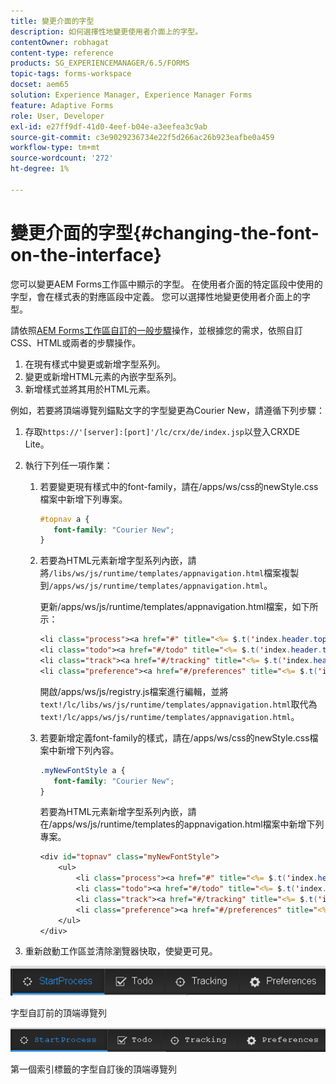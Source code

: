 ```yaml
---
title: 變更介面的字型
description: 如何選擇性地變更使用者介面上的字型。
contentOwner: robhagat
content-type: reference
products: SG_EXPERIENCEMANAGER/6.5/FORMS
topic-tags: forms-workspace
docset: aem65
solution: Experience Manager, Experience Manager Forms
feature: Adaptive Forms
role: User, Developer
exl-id: e27ff9df-41d0-4eef-b04e-a3eefea3c9ab
source-git-commit: c3e9029236734e22f5d266ac26b923eafbe0a459
workflow-type: tm+mt
source-wordcount: '272'
ht-degree: 1%

---
```


# 變更介面的字型{#changing-the-font-on-the-interface}

您可以變更AEM Forms工作區中顯示的字型。 在使用者介面的特定區段中使用的字型，會在樣式表的對應區段中定義。 您可以選擇性地變更使用者介面上的字型。

請依照[AEM Forms工作區自訂的一般步驟](../../forms/using/generic-steps-html-workspace-customization.md)操作，並根據您的需求，依照自訂CSS、HTML或兩者的步驟操作。

1. 在現有樣式中變更或新增字型系列。
1. 變更或新增HTML元素的內嵌字型系列。
1. 新增樣式並將其用於HTML元素。

例如，若要將頂端導覽列錨點文字的字型變更為Courier New，請遵循下列步驟：

1. 存取`https://'[server]:[port]'/lc/crx/de/index.jsp`以登入CRXDE Lite。
1. 執行下列任一項作業：

   1. 若要變更現有樣式中的font-family，請在/apps/ws/css的newStyle.css檔案中新增下列專案。

      ```css
      #topnav a {
         font-family: "Courier New";
      }
      ```

   1. 若要為HTML元素新增字型系列內嵌，請將`/libs/ws/js/runtime/templates/appnavigation.html`檔案複製到`/apps/ws/js/runtime/templates/appnavigation.html`。

      更新/apps/ws/js/runtime/templates/appnavigation.html檔案，如下所示：

      ```jsp
      <li class="process"><a href="#" title="<%= $.t('index.header.topnav.startprocess.detail')%>" style="font-family:Courier New;" ><%= $.t('index.header.topnav.startprocess.name')%></a></li>
      <li class="todo"><a href="#/todo" title="<%= $.t('index.header.topnav.todo.detail')%>" style="font-family:Courier New;" ><%= $.t('index.header.topnav.todo.name')%></a></li>
      <li class="track"><a href="#/tracking" title="<%= $.t('index.header.topnav.tracking.detail')%>" style="font-family:Courier New;" ><%= $.t('index.header.topnav.tracking.name')%></a></li>
      <li class="preference"><a href="#/preferences" title="<%= $.t('index.header.topnav.preferences.detail')%>" style="font-family:Courier New;" ><%= $.t('index.header.topnav.preferences.name')%></a></li>
      ```

      開啟/apps/ws/js/registry.js檔案進行編輯，並將`text!/lc/libs/ws/js/runtime/templates/appnavigation.html`取代為`text!/lc/apps/ws/js/runtime/templates/appnavigation.html`。

   1. 若要新增定義font-family的樣式，請在/apps/ws/css的newStyle.css檔案中新增下列內容。

      ```css
      .myNewFontStyle a {
         font-family: "Courier New";
      }
      ```

      若要為HTML元素新增字型系列內嵌，請在/apps/ws/js/runtime/templates的appnavigation.html檔案中新增下列專案。

      ```jsp
      <div id="topnav" class="myNewFontStyle">
          <ul>
              <li class="process"><a href="#" title="<%= $.t('index.header.topnav.startprocess.detail')%>" ><%= $.t('index.header.topnav.startprocess.name')%></a></li>
              <li class="todo"><a href="#/todo" title="<%= $.t('index.header.topnav.todo.detail')%>"><%= $.t('index.header.topnav.todo.name')%></a></li>
              <li class="track"><a href="#/tracking" title="<%= $.t('index.header.topnav.tracking.detail')%>" ><%= $.t('index.header.topnav.tracking.name')%></a></li>
              <li class="preference"><a href="#/preferences" title="<%= $.t('index.header.topnav.preferences.detail')%>" ><%= $.t('index.header.topnav.preferences.name')%></a></li>
          </ul>
      </div>
      ```

1. 重新啟動工作區並清除瀏覽器快取，使變更可見。

![change_font_before](assets/change_font_before.png)

字型自訂前的頂端導覽列

![change_font_after](assets/change_font_after.png)

第一個索引標籤的字型自訂後的頂端導覽列
